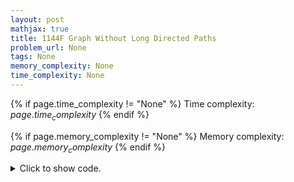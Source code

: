 ```yaml
---
layout: post
mathjax: true
title: 1144F Graph Without Long Directed Paths
problem_url: None
tags: None
memory_complexity: None
time_complexity: None
---
```




{% if page.time_complexity != "None" %}
Time complexity: ${{ page.time_complexity }}$
{% endif %}

{% if page.memory_complexity != "None" %}
Memory complexity: ${{ page.memory_complexity }}$
{% endif %}

<details>
<summary>
<p style="display:inline">Click to show code.</p>
</summary>
```cpp
{% raw %}
using namespace std;
using ll = long long;
using ii = pair<int, int>;
using vi = vector<int>;
int const NMAX = 2e5 + 11;
int n, m;
vi g[NMAX];
ii edges[NMAX];
bool color[NMAX];
bool bfs(int src)
{
    queue<int> frontier;
    vector<bool> visited(n + 1, false);
    frontier.push(src);
    color[src] = 1;
    while (not frontier.empty())
    {
        auto u = frontier.front();
        frontier.pop();
        for (auto v : g[u])
        {
            if (not visited[v])
            {
                frontier.push(v);
                color[v] = !color[u];
                visited[v] = true;
            }
            else if (visited[v] and color[v] == color[u])
                return false;
        }
    }
    return true;
}
int main(void)
{
    cin >> n >> m;
    for (int i = 0; i < m; ++i)
    {
        int u, v;
        cin >> u >> v;
        g[u].push_back(v);
        g[v].push_back(u);
        edges[i] = {u, v};
    }
    if (bfs(1))
    {
        cout << "YES" << endl;
        for (int i = 0; i < m; ++i)
        {
            auto [u, v] = edges[i];
            cout << color[u];
        }
        cout << endl;
    }
    else
        cout << "NO" << endl;
    return 0;
}

{% endraw %}
```
</details>

